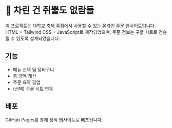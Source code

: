 # 🍻 차린 건 쥐뿔도 없람들

이 프로젝트는 대학교 축제 주점에서 사용할 수 있는 온라인 주문 웹사이트입니다.  
HTML + Tailwind CSS + JavaScript로 제작되었으며, 주문 정보는 구글 시트로 전송될 수 있도록 설계되었습니다.

## 기능
- 메뉴 선택 및 장바구니
- 총 금액 계산
- 주문 요약 팝업
- (선택) 구글 시트 연동

## 배포
GitHub Pages를 통해 정적 웹사이트로 배포됩니다.
